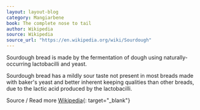 ```yaml
---
layout: layout-blog
category: Mangiarbene
book: The complete nose to tail
author: Wikipedia
source: Wikipedia
source_url: "https://en.wikipedia.org/wiki/Sourdough"
---
```


Sourdough bread is made by the fermentation of dough using naturally-occurring lactobacilli and yeast.

Sourdough bread has a mildly sour taste not present in most breads made with baker's yeast and better inherent keeping qualities than other breads, due to the lactic acid produced by the lactobacilli.

<!-- Use stone milled flour. -->

Source / Read more [Wikipedia](https://en.wikipedia.org/wiki/Sourdough){: target="_blank"}